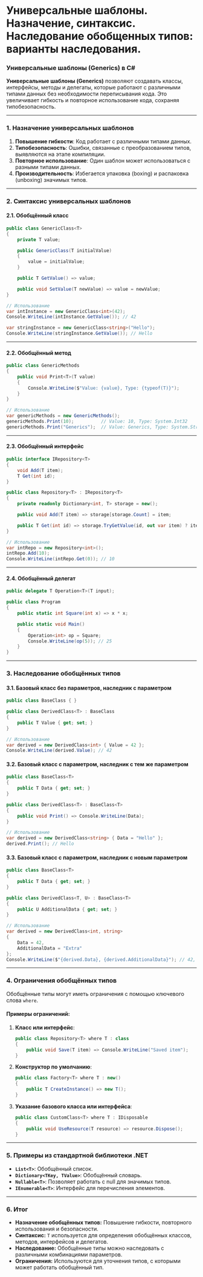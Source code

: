 # Универсальные шаблоны. Назначение, синтаксис. Наследование обобщенных типов: варианты наследования.

### **Универсальные шаблоны (Generics) в C#**

**Универсальные шаблоны (Generics)** позволяют создавать классы, интерфейсы, методы и делегаты, которые работают с различными типами данных без необходимости переписывания кода. Это увеличивает гибкость и повторное использование кода, сохраняя типобезопасность.

---

### **1. Назначение универсальных шаблонов**
1. **Повышение гибкости**: Код работает с различными типами данных.
2. **Типобезопасность**: Ошибки, связанные с преобразованием типов, выявляются на этапе компиляции.
3. **Повторное использование**: Один шаблон может использоваться с разными типами данных.
4. **Производительность**: Избегается упаковка (boxing) и распаковка (unboxing) значимых типов.

---

### **2. Синтаксис универсальных шаблонов**

#### **2.1. Обобщённый класс**
```csharp
public class GenericClass<T>
{
    private T value;

    public GenericClass(T initialValue)
    {
        value = initialValue;
    }

    public T GetValue() => value;

    public void SetValue(T newValue) => value = newValue;
}

// Использование
var intInstance = new GenericClass<int>(42);
Console.WriteLine(intInstance.GetValue()); // 42

var stringInstance = new GenericClass<string>("Hello");
Console.WriteLine(stringInstance.GetValue()); // Hello
```

---

#### **2.2. Обобщённый метод**
```csharp
public class GenericMethods
{
    public void Print<T>(T value)
    {
        Console.WriteLine($"Value: {value}, Type: {typeof(T)}");
    }
}

// Использование
var genericMethods = new GenericMethods();
genericMethods.Print(10);          // Value: 10, Type: System.Int32
genericMethods.Print("Generics");  // Value: Generics, Type: System.String
```

---

#### **2.3. Обобщённый интерфейс**
```csharp
public interface IRepository<T>
{
    void Add(T item);
    T Get(int id);
}

public class Repository<T> : IRepository<T>
{
    private readonly Dictionary<int, T> storage = new();

    public void Add(T item) => storage[storage.Count] = item;

    public T Get(int id) => storage.TryGetValue(id, out var item) ? item : default;
}

// Использование
var intRepo = new Repository<int>();
intRepo.Add(10);
Console.WriteLine(intRepo.Get(0)); // 10
```

---

#### **2.4. Обобщённый делегат**
```csharp
public delegate T Operation<T>(T input);

public class Program
{
    public static int Square(int x) => x * x;

    public static void Main()
    {
        Operation<int> op = Square;
        Console.WriteLine(op(5)); // 25
    }
}
```

---

### **3. Наследование обобщённых типов**

#### **3.1. Базовый класс без параметров, наследник с параметром**
```csharp
public class BaseClass { }

public class DerivedClass<T> : BaseClass
{
    public T Value { get; set; }
}

// Использование
var derived = new DerivedClass<int> { Value = 42 };
Console.WriteLine(derived.Value); // 42
```

#### **3.2. Базовый класс с параметром, наследник с тем же параметром**
```csharp
public class BaseClass<T>
{
    public T Data { get; set; }
}

public class DerivedClass<T> : BaseClass<T>
{
    public void Print() => Console.WriteLine(Data);
}

// Использование
var derived = new DerivedClass<string> { Data = "Hello" };
derived.Print(); // Hello
```

#### **3.3. Базовый класс с параметром, наследник с новым параметром**
```csharp
public class BaseClass<T>
{
    public T Data { get; set; }
}

public class DerivedClass<T, U> : BaseClass<T>
{
    public U AdditionalData { get; set; }
}

// Использование
var derived = new DerivedClass<int, string>
{
    Data = 42,
    AdditionalData = "Extra"
};
Console.WriteLine($"{derived.Data}, {derived.AdditionalData}"); // 42, Extra
```

---

### **4. Ограничения обобщённых типов**

Обобщённые типы могут иметь ограничения с помощью ключевого слова `where`.

#### **Примеры ограничений:**
1. **Класс или интерфейс**:
   ```csharp
   public class Repository<T> where T : class
   {
       public void Save(T item) => Console.WriteLine("Saved item");
   }
   ```

2. **Конструктор по умолчанию**:
   ```csharp
   public class Factory<T> where T : new()
   {
       public T CreateInstance() => new T();
   }
   ```

3. **Указание базового класса или интерфейса**:
   ```csharp
   public class CustomClass<T> where T : IDisposable
   {
       public void UseResource(T resource) => resource.Dispose();
   }
   ```

---

### **5. Примеры из стандартной библиотеки .NET**

- **`List<T>`**: Обобщённый список.
- **`Dictionary<TKey, TValue>`**: Обобщённый словарь.
- **`Nullable<T>`**: Позволяет работать с null для значимых типов.
- **`IEnumerable<T>`**: Интерфейс для перечисления элементов.

---

### **6. Итог**

- **Назначение обобщённых типов:** Повышение гибкости, повторного использования и безопасности.
- **Синтаксис:** `T` используется для определения обобщённых классов, методов, интерфейсов и делегатов.
- **Наследование:** Обобщённые типы можно наследовать с различными комбинациями параметров.
- **Ограничения:** Используются для уточнения типов, с которыми может работать обобщённый тип.